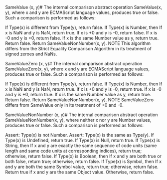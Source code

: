 SameValue (x, y)#
The internal comparison abstract operation SameValue(x, y), where x and y are ECMAScript language values, produces true or false. Such a comparison is performed as follows:

If Type(x) is different from Type(y), return false.
If Type(x) is Number, then
If x is NaN and y is NaN, return true.
If x is +0 and y is -0, return false.
If x is -0 and y is +0, return false.
If x is the same Number value as y, return true.
Return false.
Return SameValueNonNumber(x, y).
NOTE
This algorithm differs from the Strict Equality Comparison Algorithm in its treatment of signed zeroes and NaNs.





SameValueZero (x, y)#
The internal comparison abstract operation SameValueZero(x, y), 
where x and y are ECMAScript language values, produces true or false. Such a comparison is performed as follows:

If Type(x) is different from Type(y), return false.
If Type(x) is Number, then
If x is NaN and y is NaN, return true.
If x is +0 and y is -0, return true.
If x is -0 and y is +0, return true.
If x is the same Number value as y, return true.
Return false.
Return SameValueNonNumber(x, y).
NOTE
SameValueZero differs from SameValue only in its treatment of +0 and -0.






SameValueNonNumber (x, y)#
The internal comparison abstract operation SameValueNonNumber(x, y), where neither x nor y are Number values, produces true or false. Such a comparison is performed as follows:

Assert: Type(x) is not Number.
Assert: Type(x) is the same as Type(y).
If Type(x) is Undefined, return true.
If Type(x) is Null, return true.
If Type(x) is String, then
If x and y are exactly the same sequence of code units (same length and same code units at corresponding indices), return true; otherwise, return false.
If Type(x) is Boolean, then
If x and y are both true or both false, return true; otherwise, return false.
If Type(x) is Symbol, then
If x and y are both the same Symbol value, return true; otherwise, return false.
Return true if x and y are the same Object value. Otherwise, return false.
